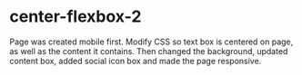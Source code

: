 # center-flexbox-2
Page was created mobile first. Modify CSS so text box is centered on page, as well as the content it contains. Then changed the background, updated content box, added social icon box and made the page responsive.